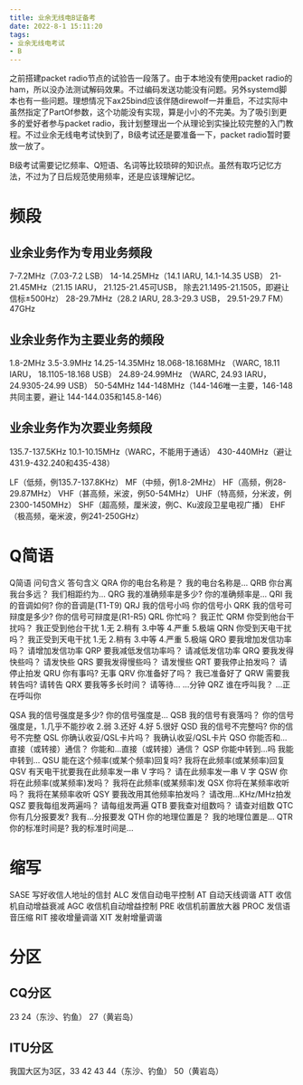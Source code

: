 ```yaml
---
title: 业余无线电B证备考
date: 2022-8-1 15:11:20
tags:
- 业余无线电考试
- B
---
```

之前搭建packet radio节点的试验告一段落了。由于本地没有使用packet radio的ham，所以没办法测试解码效果。不过编码发送功能没有问题。另外systemd脚本也有一些问题。理想情况下ax25bind应该伴随direwolf一并重启，不过实际中虽然指定了PartOf参数，这个功能没有实现，算是小小的不完美。为了吸引到更多的爱好者参与packet radio，我计划整理出一个从理论到实操比较完整的入门教程。不过业余无线电考试快到了，B级考试还是要准备一下，packet radio暂时要放一放了。

B级考试需要记忆频率、Q短语、名词等比较琐碎的知识点。虽然有取巧记忆方法，不过为了日后规范使用频率，还是应该理解记忆。


# 频段
## 业余业务作为专用业务频段
7-7.2MHz（7.03-7.2 LSB） 14-14.25MHz（14.1 IARU, 14.1-14.35 USB） 21-21.45MHz（21.15 IARU， 21.125-21.45可USB， 除去21.1495-21.1505，即避让信标±500Hz） 28-29.7MHz（28.2 IARU, 28.3-29.3 USB， 29.51-29.7 FM） 47GHz


## 业余业务作为主要业务的频段
1.8-2MHz 3.5-3.9MHz 14.25-14.35MHz 18.068-18.168MHz （WARC, 18.11 IARU， 18.1105-18.168 USB） 24.89-24.99MHz （WARC, 24.93 IARU， 24.9305-24.99 USB） 50-54MHz 144-148MHz（144-146唯一主要，146-148共同主要，避让 144-144.035和145.8-146）

## 业余业务作为次要业务频段
135.7-137.5KHz 10.1-10.15MHz（WARC，不能用于通话） 430-440MHz（避让431.9-432.240和435-438）

LF（低频，例135.7-137.8KHz）
MF（中频，例1.8-2MHz）
HF（高频，例28-29.87MHz）
VHF（甚高频，米波，例50-54MHz）
UHF（特高频，分米波，例2300-1450MHz）
SHF（超高频，厘米波，例C、Ku波段卫星电视广播）
EHF（极高频，毫米波，例241-250GHz）

# Q简语
Q简语   问句含义   答句含义
QRA   你的电台名称是？   我的电台名称是...
QRB   你台离我台多远？   我们相距约为...
QRG   我的准确频率是多少?   你的准确频率是...
QRI   我的音调如何?   你的音调是(T1-T9)
QRJ   我的信号小吗   你的信号小
QRK   我的信号可辩度是多少?   你的信号可辩度是(R1-R5)
QRL   你忙吗？   我正忙
QRM   你受到他台干扰吗？   我正受到他台干扰 1.无 2.稍有 3.中等 4.严重 5.极端
QRN   你受到天电干扰吗？   我正受到天电干扰 1.无 2.稍有 3.中等 4.严重 5.极端
QRO   要我增加发信功率吗？   请增加发信功率
QRP   要我减低发信功率吗？   请减低发信功率
QRQ   要我发得快些吗？   请发快些
QRS   要我发得慢些吗？   请发慢些
QRT   要我停止拍发吗？   请停止拍发
QRU   你有事吗?   无事
QRV   你准备好了吗？   我已准备好了
QRW   需要我转告吗?   请转告
QRX   要我等多长时间？   请等待... ...分钟
QRZ   谁在呼叫我？   ...正在呼叫你


QSA   我的信号强度是多少?   你的信号强度是...
QSB   我的信号有衰落吗？   你的信号强度是，1.几乎不能抄收 2.弱 3.还好 4.好 5.很好
QSD   我的信号不完整吗?   你的信号不完整
QSL   你确认收妥/QSL卡片吗？   我确认收妥/QSL卡片
QSO   你能否和...直接（或转接）通信？   你能和...直接（或转接）通信？
QSP   你能中转到...吗   我能中转到...
QSU   能在这个频率(或某个频率)回复吗?   我将在此频率(或某频率)回复
QSV   有天电干扰要我在此频率发一串 V 字吗？   请在此频率发一串 V 字
QSW   你将在此频率(或某频率)发吗？   我将在此频率(或某频率)发
QSX   你将在某频率收听吗？   我将在某频率收听
QSY   要我改用其他频率拍发吗？   请改用...KHz/MHz拍发
QSZ   要我每组发两遍吗？   请每组发两遍
QTB   要我查对组数吗？   请查对组数
QTC   你有几分报要发?   我有...分报要发
QTH   你的地理位置是？   我的地理位置是...
QTR   你的标准时间是?   我的标准时间是...

# 缩写
SASE 写好收信人地址的信封
ALC  发信自动电平控制
AT   自动天线调谐
ATT  收信机自动增益衰减
AGC  收信机自动增益控制
PRE  收信机前置放大器
PROC 发信语音压缩
RIT  接收增量调谐
XIT  发射增量调谐

# 分区
## CQ分区
23 24（东沙、钓鱼） 27（黄岩岛）
## ITU分区
我国大区为3区，33 42 43 44（东沙、钓鱼） 50（黄岩岛）
